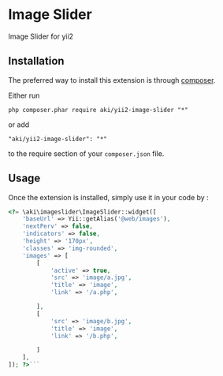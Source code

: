 Image Slider
============
Image Slider for yii2

Installation
------------

The preferred way to install this extension is through [composer](http://getcomposer.org/download/).

Either run

```
php composer.phar require aki/yii2-image-slider "*"
```

or add

```
"aki/yii2-image-slider": "*"
```

to the require section of your `composer.json` file.


Usage
-----

Once the extension is installed, simply use it in your code by  :

```php
<?= \aki\imageslider\ImageSlider::widget([
	'baseUrl' => Yii::getAlias('@web/images'),
    'nextPerv' => false,
    'indicators' => false,
    'height' => '170px',
    'classes' => 'img-rounded',
    'images' => [
        [
            'active' => true,
            'src' => 'image/a.jpg',
            'title' => 'image',
			'link' => '/a.php',

        ],
        [
            'src' => 'image/b.jpg',
            'title' => 'image',
			'link' => '/b.php',

    	]
    ],
]); ?>```